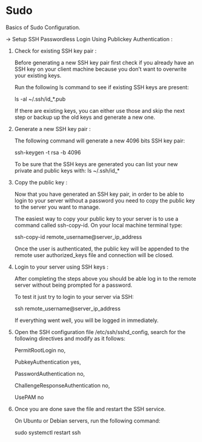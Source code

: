 # Sudo
Basics of Sudo Configuration.

-> Setup SSH Passwordless Login Using Publickey Authentication :
   
   01. Check for existing SSH key pair :

       Before generating a new SSH key pair first check if you already have an SSH key on your client machine because you don’t want to overwrite your          existing keys.

       Run the following ls command to see if existing SSH keys are present:
       
       ls -al ~/.ssh/id_*.pub
       
       If there are existing keys, you can either use those and skip the next step or backup up the old keys and generate a new one.
    
   02. Generate a new SSH key pair :
       
       The following command will generate a new 4096 bits SSH key pair:
       
       ssh-keygen -t rsa -b 4096
       
       To be sure that the SSH keys are generated you can list your new private and public keys with:
       ls ~/.ssh/id_*
       
   03. Copy the public key :
   
       Now that you have generated an SSH key pair, in order to be able to login to your server without a password you need to copy the public key to the        server you want to manage.

       The easiest way to copy your public key to your server is to use a command called ssh-copy-id. On your local machine terminal type:
       
       ssh-copy-id remote_username@server_ip_address
       
       Once the user is authenticated, the public key will be appended to the remote user authorized_keys file and connection will be closed.
       
   04. Login to your server using SSH keys :
    
       After completing the steps above you should be able log in to the remote server without being prompted for a password.

       To test it just try to login to your server via SSH:
       
       ssh remote_username@server_ip_address
       
       If everything went well, you will be logged in immediately.
       
   05. Open the SSH configuration file /etc/ssh/sshd_config, search for the following directives and modify as it follows: 
   
       PermitRootLogin no,
       
       PubkeyAuthentication yes,
       
       PasswordAuthentication no,
       
       ChallengeResponseAuthentication no,
       
       UsePAM no
       
   06. Once you are done save the file and restart the SSH service.

       On Ubuntu or Debian servers, run the following command:
       
       sudo systemctl restart ssh
